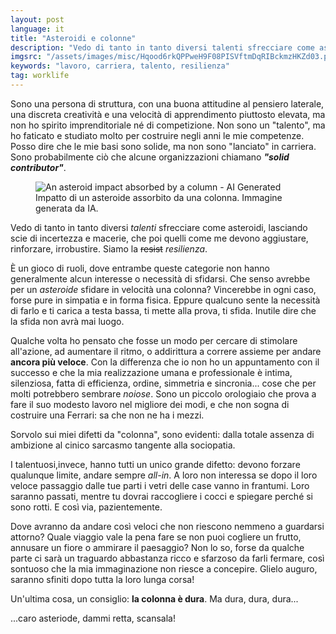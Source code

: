```yaml
---
layout: post
language: it
title: "Asteroidi e colonne"
description: "Vedo di tanto in tanto diversi talenti sfrecciare come asteroidi, lasciando scie di incertezza e macerie..."
imgsrc: "/assets/images/misc/Hqood6rkQPPweH9F08PISVftmDqRIBckmzHKZd03.png"
keywords: "lavoro, carriera, talento, resilienza"
tag: worklife
---
```

Sono una persona di struttura, con una buona attitudine al pensiero laterale, una discreta creatività e una velocità di apprendimento piuttosto elevata, ma non ho spirito imprenditoriale né di competizione. Non sono un "talento", ma ho faticato e studiato molto per costruire negli anni le mie competenze. Posso dire che le mie basi sono solide, ma non sono "lanciato" in carriera. Sono probabilmente ciò che alcune organizzazioni chiamano ***"solid contributor"***.

<figure>
<img src="{{ page.imgsrc }}" alt="An asteroid impact absorbed by a column - AI Generated" />
<figcaption>Impatto di un asteroide assorbito da una colonna. Immagine generata da IA.</figcaption>
</figure>

Vedo di tanto in tanto diversi *talenti* sfrecciare come asteroidi, lasciando scie di incertezza e macerie, che poi quelli come me devono aggiustare, rinforzare, irrobustire. Siamo la ~~resist~~ *resilienza*.

È un gioco di ruoli, dove entrambe queste categorie non hanno generalmente alcun interesse o necessità di sfidarsi. Che senso avrebbe per un *asteroide* sfidare in velocità una colonna? Vincerebbe in ogni caso, forse pure in simpatia e in forma fisica. Eppure qualcuno sente la necessità di farlo e ti carica a testa bassa, ti mette alla prova, ti sfida. Inutile dire che la sfida non avrà mai luogo.

Qualche volta ho pensato che fosse un modo per cercare di stimolare all'azione, ad aumentare il ritmo, o addirittura a correre assieme per andare **ancora più veloce**. Con la differenza che io non ho un appuntamento con il successo e che la mia realizzazione umana e professionale è intima, silenziosa, fatta di efficienza, ordine, simmetria e sincronia... cose che per molti potrebbero sembrare *noiose*. Sono un piccolo orologiaio che prova a fare il suo modesto lavoro nel migliore dei modi, e che non sogna di costruire una Ferrari: sa che non ne ha i mezzi.

Sorvolo sui miei difetti da "colonna", sono evidenti: dalla totale assenza di ambizione al cinico sarcasmo tangente alla sociopatia.

I talentuosi,invece, hanno tutti un unico grande difetto: devono forzare qualunque limite, andare sempre *all-in*. A loro non interessa se dopo il loro veloce passaggio dalle tue parti i vetri delle case vanno in frantumi. Loro saranno passati, mentre tu dovrai raccogliere i cocci e spiegare perché si sono rotti. E così via, pazientemente.

Dove avranno da andare così veloci che non riescono nemmeno a guardarsi attorno? Quale viaggio vale la pena fare se non puoi cogliere un frutto, annusare un fiore o ammirare il paesaggio? Non lo so, forse da qualche parte ci sarà un traguardo abbastanza ricco e sfarzoso da farli fermare, così sontuoso che la mia immaginazione non riesce a concepire. Glielo auguro, saranno sfiniti dopo tutta la loro lunga corsa!

Un'ultima cosa, un consiglio: **la colonna è dura**. Ma dura, dura, dura...

...caro asteriode, dammi retta, scansala!
